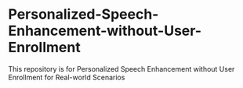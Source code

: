 # Personalized-Speech-Enhancement-without-User-Enrollment
This repository is for Personalized Speech Enhancement without User Enrollment for Real-world Scenarios
